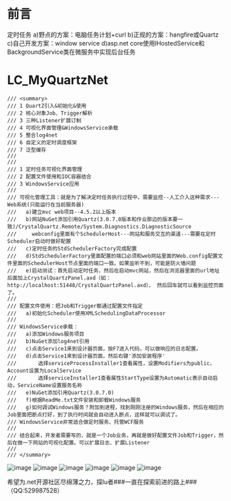 # 前言
  定时任务  a)野点的方案：电脑任务计划+curl  b)正规的方案：hangfire或Quartz c)自己开发方案：window service d)asp.net core使用IHostedService和BackgroundService类在微服务中实现后台任务

# LC_MyQuartzNet
    /// <summary>
    /// 1 QuartZ引入&初始化&使用
    /// 2 核心对象Job、Trigger解析
    /// 3 三种Listener扩展订制
    /// 4 可视化界面管理&WindowsService承载
    /// 5 整合log4net
    /// 6 自定义的定时调度框架
    /// 7 泛型缓存
    /// 
    /// 
    /// 1 定时任务可视化界面管理
    /// 2 配置文件使用和IOC容器结合
    /// 3 WindowsService应用
    /// 
    /// 可视化管理工具：就是为了解决定时任务执行过程中，需要监控--人工介入这种需求---Web系统(只能运行在当前服务器)
    ///   a)建立mvc web项目--4.5.2以上版本
    ///   b)网站NuGet添加引用Quartz(3.0.7.0版本和作业那边的版本要一致)/CrystalQuartz.Remote/System.Diagnostics.DiagnosticSource
    ///     webconfig里面有个SchedulerHost---网站和服务交互的渠道---需要在定时Scheduler启动时做好配置
    ///   c)定时任务的StdSchedulerFactory完成配置
    ///   d)StdSchedulerFactory里面配置的端口必须和web网站里面的Web.config配置文件里面的SchedulerHost节点里面的端口一致。如果监听不到，可能是防火墙问题
    ///   e)启动测试：首先启动定时任务，然后在启动mvc网站，然后在浏览器里面的url地址后面加上CrystalQuartzPanel.axd（如：http://localhost:51448/CrystalQuartzPanel.axd）， 然后回车就可以看到监控页面了。
    /// 
    /// 配置文件使用：把Job和Trigger都通过配置文件指定
    ///   a)初始化Scheduler使用XMLSchedulingDataProcessor
    ///   
    /// WindowsService承载：
    ///   a)添加Windows服务项目
    ///   b)NuGet添加log4net引用
    ///   c)点击Service1来到设计器页面，按F7进入代码，可以做响应的日志配置。
    ///   d)点击Service1来到设计器页面，然后右键'添加安装程序'
    ///       选择serviceProcessInstaller1查看属性，设置Modifiers为public，Account设置为LocalService
    ///       选择serviceInstaller1查看属性StartType设置为Automatic表示自动启动，ServiceName设置服务名称
    ///   e)NuGet添加引用Quartz(3.0.7.0)
    ///   f)根据ReadMe.txt文件安装和卸载Windows服务
    ///   g)如何调试Windows服务？附加到进程，找到刚刚注册的Windows服务，然后在相应的Job里面把断点打好，到了执行时间就会自动进入断点，这样就可以调试了。
    /// WindowsService非常适合做定时服务、托管WCF服务
    /// 
    /// 结合起来，开发者需要写的，就是一个Job业务，再就是做好配置文件Job和Trigger，然后在做一下网站的可视化配置。可以扩展日志、扩展Listener
    /// 
    /// </summary>
 


![image](https://user-images.githubusercontent.com/26539681/115003138-1a854c00-9ed8-11eb-9449-8ca95086c965.png)
![image](https://user-images.githubusercontent.com/26539681/114903210-2675fd00-9e49-11eb-8a0e-35573ab7946a.png)
![image](https://user-images.githubusercontent.com/26539681/114903234-2fff6500-9e49-11eb-859c-c7bcf86f9099.png)
![image](https://user-images.githubusercontent.com/26539681/114903376-558c6e80-9e49-11eb-94f6-4b75b8a7a480.png)
![image](https://user-images.githubusercontent.com/26539681/114903422-6210c700-9e49-11eb-928d-da1137bcd190.png)
![image](https://user-images.githubusercontent.com/26539681/114903579-866ca380-9e49-11eb-9780-b80780ed1077.png)


希望为.net开源社区尽绵薄之力，探lu者###一直在探索前进的路上###（QQ:529987528）
